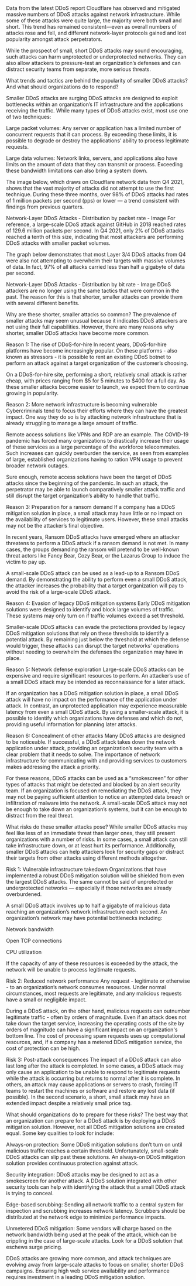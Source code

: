 ##

Data from the latest DDoS report
Cloudflare has observed and mitigated massive numbers of DDoS attacks against network infrastructure. While some of these attacks were quite large, the majority were both small and short. This trend has remained consistent—even as overall numbers of attacks rose and fell, and different network-layer protocols gained and lost popularity amongst attack perpetrators.

While the prospect of small, short DDoS attacks may sound encouraging, such attacks can harm unprotected or underprotected networks. They can also allow attackers to pressure-test an organization’s defenses and can distract security teams from separate, more serious threats.

What trends and tactics are behind the popularity of smaller DDoS attacks? And what should organizations do to respond?

Smaller DDoS attacks are surging
DDoS attacks are designed to exploit bottlenecks within an organization’s IT infrastructure and the applications receiving the traffic. While many types of DDoS attacks exist, most use one of two techniques:

Large packet volumes: Any server or application has a limited number of concurrent requests that it can process. By exceeding these limits, it is possible to degrade or destroy the applications’ ability to process legitimate requests.

Large data volumes: Network links, servers, and applications also have limits on the amount of data that they can transmit or process. Exceeding these bandwidth limitations can also bring a system down.

The image below, which draws on Cloudflare network data from Q4 2021, shows that the vast majority of attacks did not attempt to use the first technique. During these three months, over 98% of DDoS attacks had rates of 1 million packets per second (pps) or lower — a trend consistent with findings from previous quarters.

Network-Layer DDoS Attacks - Distribution by packet rate - Image
For reference, a large-scale DDoS attack against GitHub in 2018 reached rates of 129.6 million packets per second. In Q4 2021, only 2% of DDoS attacks reached a tenth of this size, indicating that most attackers are performing DDoS attacks with smaller packet volumes.

The graph below demonstrates that most Layer 3/4 DDoS attacks from Q4 were also not attempting to overwhelm their targets with massive volumes of data. In fact, 97% of all attacks carried less than half a gigabyte of data per second.

Network-Layer DDoS Attacks - Distribution by bit rate - Image
DDoS attackers are no longer using the same tactics that were common in the past. The reason for this is that shorter, smaller attacks can provide them with several different benefits.

Why are these shorter, smaller attacks so common?
The prevalence of smaller attacks may seem unusual because it indicates DDoS attackers are not using their full capabilities. However, there are many reasons why shorter, smaller DDoS attacks have become more common.

Reason 1: The rise of DDoS-for-hire
In recent years, DDoS-for-hire platforms have become increasingly popular. On these platforms - also known as stressors - it is possible to rent an existing DDoS botnet to perform an attack against a target organization of the customer’s choosing.

On a DDoS-for-hire site, performing a short, relatively small attack is rather cheap, with prices ranging from $5 for 5 minutes to $400 for a full day. As these smaller attacks become easier to launch, we expect them to continue growing in popularity.

Reason 2: More network infrastructure is becoming vulnerable
Cybercriminals tend to focus their efforts where they can have the greatest impact. One way they do so is by attacking network infrastructure that is already struggling to manage a large amount of traffic.

Remote access solutions like VPNs and RDP are an example. The COVID-19 pandemic has forced many organizations to drastically increase their usage of these services as a large percentage of the workforce telecommutes. Such increases can quickly overburden the service, as seen from examples of large, established organizations having to ration VPN usage to prevent broader network outages.

Sure enough, remote access solutions have been the target of DDoS attacks since the beginning of the pandemic. In such an attack, the perpetrator may be able to launch comparatively smaller attack traffic and still disrupt the target organization’s ability to handle that traffic.

Reason 3: Preparation for a ransom demand
If a company has a DDoS mitigation solution in place, a small attack may have little or no impact on the availability of services to legitimate users. However, these small attacks may not be the attacker’s final objective.

In recent years, Ransom DDoS attacks have emerged where an attacker threatens to perform a DDoS attack if a ransom demand is not met. In many cases, the groups demanding the ransom will pretend to be well-known threat actors like Fancy Bear, Cozy Bear, or the Lazarus Group to induce the victim to pay up.

A small-scale DDoS attack can be used as a lead-up to a Ransom DDoS demand. By demonstrating the ability to perform even a small DDoS attack, the attacker increases the probability that a target organization will pay to avoid the risk of a large-scale DDoS attack.

Reason 4: Evasion of legacy DDoS mitigation systems
Early DDoS mitigation solutions were designed to identify and block large volumes of traffic. These systems may only turn on if traffic volumes exceed a set threshold.

Smaller-scale DDoS attacks can evade the protections provided by legacy DDoS mitigation solutions that rely on these thresholds to identify a potential attack. By remaining just below the threshold at which the defense would trigger, these attacks can disrupt the target networks’ operations without needing to overwhelm the defenses the organization may have in place.

Reason 5: Network defense exploration
Large-scale DDoS attacks can be expensive and require significant resources to perform. An attacker’s use of a small DDoS attack may be intended as reconnaissance for a later attack.

If an organization has a DDoS mitigation solution in place, a small DDoS attack will have no impact on the performance of the application under attack. In contrast, an unprotected application may experience measurable latency from even a small DDoS attack. By using a smaller-scale attack, it is possible to identify which organizations have defenses and which do not, providing useful information for planning later attacks.

Reason 6: Concealment of other attacks
Many DDoS attacks are designed to be noticeable. If successful, a DDoS attack takes down the network application under attack, providing an organization’s security team with a clear problem that it needs to solve. The importance of network infrastructure for communicating with and providing services to customers makes addressing the attack a priority.

For these reasons, DDoS attacks can be used as a “smokescreen” for other types of attacks that might be detected and blocked by an alert security team. If an organization is focused on remediating the DDoS attack, they may not be paying sufficient attention to notice an attempted data breach or infiltration of malware into the network. A small-scale DDoS attack may not be enough to take down an organization’s systems, but it can be enough to distract from the real threat.

What risks do these smaller attacks pose?
While smaller DDoS attacks may feel like less of an immediate threat than larger ones, they still present organizations with a number of risks. In some cases, a small attack can still take infrastructure down, or at least hurt its performance. Additionally, smaller DDoS attacks can help attackers look for security gaps or distract their targets from other attacks using different methods altogether.

Risk 1: Vulnerable infrastructure takedown
Organizations that have implemented a robust DDoS mitigation solution will be shielded from even the largest DDoS attacks. The same cannot be said of unprotected or underprotected networks — especially if those networks are already overburdened.

A small DDoS attack involves up to half a gigabyte of malicious data reaching an organization’s network infrastructure each second. An organization’s network may have potential bottlenecks including:

Network bandwidth

Open TCP connections

CPU utilization

If the capacity of any of these resources is exceeded by the attack, the network will be unable to process legitimate requests.

Risk 2: Reduced network performance
Any request - legitimate or otherwise - to an organization’s network consumes resources. Under normal circumstances, most requests are legitimate, and any malicious requests have a small or negligible impact.

During a DDoS attack, on the other hand, malicious requests can outnumber legitimate traffic - often by orders of magnitude. Even if an attack does not take down the target service, increasing the operating costs of the site by orders of magnitude can have a significant impact on an organization's bottom line. The cost of processing spam requests uses up computational resources, and, if a company has a metered DDoS mitigation service, the cost of protection can be high.

Risk 3: Post-attack consequences
The impact of a DDoS attack can also last long after the attack is completed. In some cases, a DDoS attack may only cause an application to be unable to respond to legitimate requests while the attack is occurring but returns to normal after it is complete. In others, an attack may cause applications or servers to crash, forcing IT teams to restart the machines or software and restore any lost data (if possible). In the second scenario, a short, small attack may have an extended impact despite a relatively small price tag.

What should organizations do to prepare for these risks?
The best way that an organization can prepare for a DDoS attack is by deploying a DDoS mitigation solution. However, not all DDoS mitigation solutions are created equal. Some key qualities to look for include:

Always-on protection: Some DDoS mitigation solutions don’t turn on until malicious traffic reaches a certain threshold. Unfortunately, small-scale DDoS attacks can slip past these solutions. An always-on DDoS mitigation solution provides continuous protection against attack.

Security integration: DDoS attacks may be designed to act as a smokescreen for another attack. A DDoS solution integrated with other security tools can help with identifying the attack that a small DDoS attack is trying to conceal.

Edge-based scrubbing: Sending all network traffic to a central system for inspection and scrubbing increases network latency. Scrubbers should be distributed at the network edge to minimize performance impacts.

Unmetered DDoS mitigation: Some vendors will charge based on the network bandwidth being used at the peak of the attack, which can be crippling in the case of large-scale attacks. Look for a DDoS solution that eschews surge pricing.

DDoS attacks are growing more common, and attack techniques are evolving away from large-scale attacks to focus on smaller, shorter DDoS campaigns. Ensuring high web service availability and performance requires investment in a leading DDoS mitigation solution.